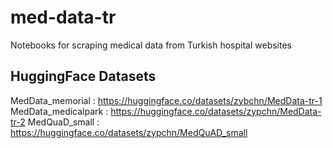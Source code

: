 # med-data-tr
Notebooks for scraping medical data from Turkish hospital websites

## HuggingFace Datasets
MedData_memorial : https://huggingface.co/datasets/zybchn/MedData-tr-1
<br/>
MedData_medicalpark : https://huggingface.co/datasets/zypchn/MedData-tr-2
MedQuaD_small : https://huggingface.co/datasets/zypchn/MedQuAD_small
